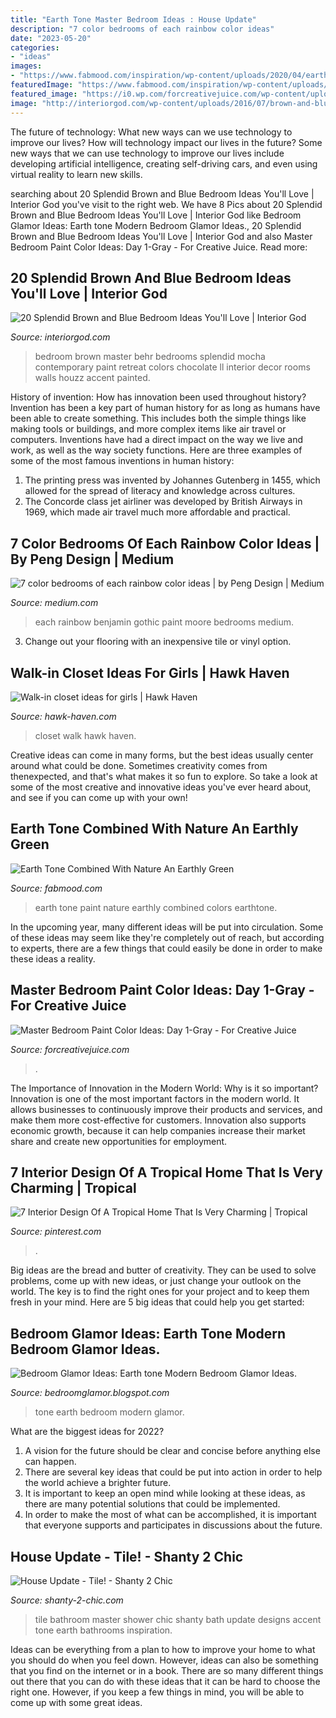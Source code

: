 ```yaml
---
title: "Earth Tone Master Bedroom Ideas : House Update"
description: "7 color bedrooms of each rainbow color ideas"
date: "2023-05-20"
categories:
- "ideas"
images:
- "https://www.fabmood.com/inspiration/wp-content/uploads/2020/04/earth-tone-brown.jpg"
featuredImage: "https://www.fabmood.com/inspiration/wp-content/uploads/2020/04/earth-tone-brown.jpg"
featured_image: "https://i0.wp.com/forcreativejuice.com/wp-content/uploads/2016/05/13-master-bedroom-paint-color-with-gray.jpg?fit=600%2C861&amp;ssl=1"
image: "http://interiorgod.com/wp-content/uploads/2016/07/brown-and-blue-bedroom-master.jpg"
---
```



The future of technology: What new ways can we use technology to improve our lives?
How will technology impact our lives in the future? Some new ways that we can use technology to improve our lives include developing artificial intelligence, creating self-driving cars, and even using virtual reality to learn new skills.

	

		
searching about 20 Splendid Brown and Blue Bedroom Ideas You&#039;ll Love | Interior God you've visit to the right web. We have 8 Pics about 20 Splendid Brown and Blue Bedroom Ideas You&#039;ll Love | Interior God like Bedroom Glamor Ideas: Earth tone Modern Bedroom Glamor Ideas., 20 Splendid Brown and Blue Bedroom Ideas You&#039;ll Love | Interior God and also Master Bedroom Paint Color Ideas: Day 1-Gray - For Creative Juice. Read more:
		
    
## 20 Splendid Brown And Blue Bedroom Ideas You&#039;ll Love | Interior God

<img loading=lazy src="http://interiorgod.com/wp-content/uploads/2016/07/brown-and-blue-bedroom-master.jpg" onerror="this.onerror=null;this.src='https://tse1.mm.bing.net/th?id=OIP.74DR0GdfQ5omtCBRL3PvLwHaLK&amp;pid=15.1';" alt="20 Splendid Brown and Blue Bedroom Ideas You&#039;ll Love | Interior God">

_Source: interiorgod.com_

>bedroom brown master behr bedrooms splendid mocha contemporary paint retreat colors chocolate ll interior decor rooms walls houzz accent painted. 

	

History of invention: How has innovation been used throughout history?
Invention has been a key part of human history for as long as humans have been able to create something. This includes both the simple things like making tools or buildings, and more complex items like air travel or computers. Inventions have had a direct impact on the way we live and work, as well as the way society functions. 
Here are three examples of some of the most famous inventions in human history: 

1) The printing press was invented by Johannes Gutenberg in 1455, which allowed for the spread of literacy and knowledge across cultures. 
2) The Concorde class jet airliner was developed by British Airways in 1969, which made air travel much more affordable and practical.

    
## 7 Color Bedrooms Of Each Rainbow Color Ideas | By Peng Design | Medium

<img loading=lazy src="https://miro.medium.com/max/2742/1*z2iYGz1scrZsDknxhAe1CQ.jpeg" onerror="this.onerror=null;this.src='https://tse2.mm.bing.net/th?id=OIP.G11pOp5zY1dfIxZOxNrcGwHaFZ&amp;pid=15.1';" alt="7 color bedrooms of each rainbow color ideas | by Peng Design | Medium">

_Source: medium.com_

>each rainbow benjamin gothic paint moore bedrooms medium. 

	

3. Change out your flooring with an inexpensive tile or vinyl option.

    
## Walk-in Closet Ideas For Girls | Hawk Haven

<img loading=lazy src="http://hawk-haven.com/wp-content/uploads/imgp/walk-in-closet-ideas-for-girls-2-1428.jpg" onerror="this.onerror=null;this.src='https://tse2.mm.bing.net/th?id=OIP.u6LYNxzZTF5YkeWWZpFUfgHaKo&amp;pid=15.1';" alt="Walk-in closet ideas for girls | Hawk Haven">

_Source: hawk-haven.com_

>closet walk hawk haven. 

	

Creative ideas can come in many forms, but the best ideas usually center around what could be done. Sometimes creativity comes from thenexpected, and that's what makes it so fun to explore. So take a look at some of the most creative and innovative ideas you've ever heard about, and see if you can come up with your own!

    
## Earth Tone Combined With Nature  An Earthly Green 

<img loading=lazy src="https://www.fabmood.com/inspiration/wp-content/uploads/2020/04/earth-tone-brown.jpg" onerror="this.onerror=null;this.src='https://tse3.mm.bing.net/th?id=OIP.r8XKCbPckFbQabXoL-i1CQHaKi&amp;pid=15.1';" alt="Earth Tone Combined With Nature  An Earthly Green ">

_Source: fabmood.com_

>earth tone paint nature earthly combined colors earthtone. 

	

In the upcoming year, many different ideas will be put into circulation. Some of these ideas may seem like they're completely out of reach, but according to experts, there are a few things that could easily be done in order to make these ideas a reality.

    
## Master Bedroom Paint Color Ideas: Day 1-Gray - For Creative Juice

<img loading=lazy src="https://i0.wp.com/forcreativejuice.com/wp-content/uploads/2016/05/13-master-bedroom-paint-color-with-gray.jpg?fit=600%2C861&amp;ssl=1" onerror="this.onerror=null;this.src='https://tse2.mm.bing.net/th?id=OIP.ZYojklO7RaiMFD2HB-VXCwHaKo&amp;pid=15.1';" alt="Master Bedroom Paint Color Ideas: Day 1-Gray - For Creative Juice">

_Source: forcreativejuice.com_

>. 

	

The Importance of Innovation in the Modern World: Why is it so important?
Innovation is one of the most important factors in the modern world. It allows businesses to continuously improve their products and services, and make them more cost-effective for customers. Innovation also supports economic growth, because it can help companies increase their market share and create new opportunities for employment.

    
## 7 Interior Design Of A Tropical Home That Is Very Charming | Tropical

<img loading=lazy src="https://i.pinimg.com/originals/27/71/68/277168613b8f2e5d1763521dd692a839.jpg" onerror="this.onerror=null;this.src='https://tse4.mm.bing.net/th?id=OIP.QfUqkSmlKtFd2yvrK9gbsgHaLd&amp;pid=15.1';" alt="7 Interior Design Of A Tropical Home That Is Very Charming | Tropical">

_Source: pinterest.com_

>. 

	

Big ideas are the bread and butter of creativity. They can be used to solve problems, come up with new ideas, or just change your outlook on the world. The key is to find the right ones for your project and to keep them fresh in your mind. Here are 5 big ideas that could help you get started: 

    
## Bedroom Glamor Ideas: Earth Tone Modern Bedroom Glamor Ideas.

<img loading=lazy src="http://4.bp.blogspot.com/-s1hAz93Z1sI/UsuHHh_CHvI/AAAAAAAAB58/Ws-zREBNdq8/s1600/Earth+tone+Modern+Bedroom+Glamor+Ideas-5.jpg" onerror="this.onerror=null;this.src='https://tse2.mm.bing.net/th?id=OIP.FTVjpNDbc_hG4MN8FGidDwHaFj&amp;pid=15.1';" alt="Bedroom Glamor Ideas: Earth tone Modern Bedroom Glamor Ideas.">

_Source: bedroomglamor.blogspot.com_

>tone earth bedroom modern glamor. 

	

What are the biggest ideas for 2022?
1. A vision for the future should be clear and concise before anything else can happen. 
2. There are several key ideas that could be put into action in order to help the world achieve a brighter future. 
3. It is important to keep an open mind while looking at these ideas, as there are many potential solutions that could be implemented. 
4. In order to make the most of what can be accomplished, it is important that everyone supports and participates in discussions about the future.

    
## House Update - Tile! - Shanty 2 Chic

<img loading=lazy src="http://www.shanty-2-chic.com/wp-content/uploads/2014/01/master-bath-3-inspiration.jpg" onerror="this.onerror=null;this.src='https://tse3.mm.bing.net/th?id=OIP.gJ9u2eioPF1ry9uiE37LRgHaLH&amp;pid=15.1';" alt="House Update - Tile! - Shanty 2 Chic">

_Source: shanty-2-chic.com_

>tile bathroom master shower chic shanty bath update designs accent tone earth bathrooms inspiration. 

	

Ideas can be everything from a plan to how to improve your home to what you should do when you feel down. However, ideas can also be something that you find on the internet or in a book. There are so many different things out there that you can do with these ideas that it can be hard to choose the right one. However, if you keep a few things in mind, you will be able to come up with some great ideas.

